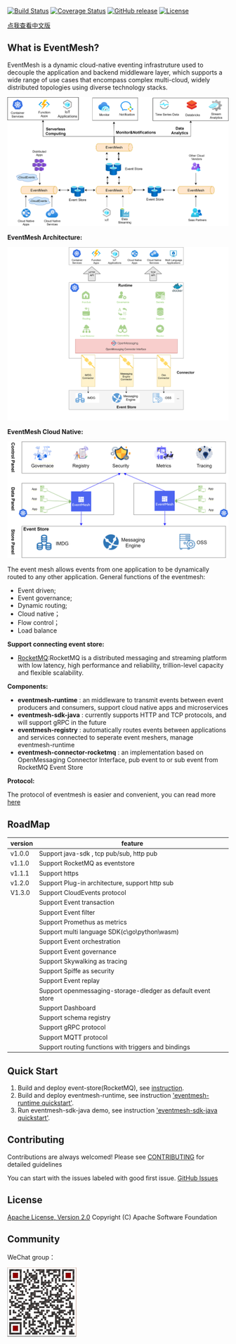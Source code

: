 [![Build Status](https://www.travis-ci.org/WeBankFinTech/DeFiBus.svg?branch=master)](https://www.travis-ci.org/WeBankFinTech/EventMesh)
[![Coverage Status](https://coveralls.io/repos/github/WeBankFinTech/DeFiBus/badge.svg?branch=master)](https://coveralls.io/github/WeBankFinTech/EventMesh?branch=master)
[![GitHub release](https://img.shields.io/badge/release-download-orange.svg)](https://github.com/WeBankFinTech/EventMesh/releases)
[![License](https://img.shields.io/badge/license-Apache%202-4EB1BA.svg)](https://www.apache.org/licenses/LICENSE-2.0.html)

[点我查看中文版](README.zh-CN.md)

## What is EventMesh?
EventMesh is a dynamic cloud-native eventing infrastruture used to decouple the application and backend middleware layer, which supports a wide range of use cases that encompass complex multi-cloud, widely distributed topologies using diverse technology stacks.

![architecture1](docs/images/eventmesh-define.png)

**EventMesh Architecture:**

![architecture1](docs/images/eventmesh-runtime.png)

**EventMesh Cloud Native:**

![architecture2](docs/images/eventmesh-panels.png)

The event mesh allows events from one application to be dynamically routed to any other application.
General functions of the eventmesh:

* Event driven;
* Event governance;
* Dynamic routing;
* Cloud native；
* Flow control；
* Load balance

**Support connecting event store:**

* [RocketMQ](https://github.com/apache/rocketmq):RocketMQ is a distributed messaging and streaming platform with low latency, high performance and reliability, trillion-level capacity and flexible scalability.

**Components:**

* **eventmesh-runtime** : an middleware to transmit events between event producers and consumers, support cloud native apps and microservices
* **eventmesh-sdk-java** : currently supports HTTP and TCP protocols, and will support gRPC in the future
* **eventmesh-registry** : automatically routes events between applications and services connected to seperate event meshers, manage eventmesh-runtime
* **eventmesh-connector-rocketmq** : an implementation based on OpenMessaging Connector Interface, pub event to or sub event from RocketMQ Event Store

**Protocol:**

The protocol of eventmesh is easier and convenient, you can read more [here](docs/cn/instructions/eventmesh-runtime-protocol.zh-CN.md)

## RoadMap
| version | feature |
| ----    | ----    |
| v1.0.0  |Support java-sdk , tcp pub/sub, http pub|
| v1.1.0  |Support RocketMQ as eventstore|
| v1.1.1  |Support https|
| v1.2.0  |Support Plug-in architecture, support http sub|
| V1.3.0 |Support CloudEvents protocol|
|         |Support Event transaction|
|         |Support Event filter|
|         |Support Promethus as metrics|
|         |Support multi language SDK(c\go\python\wasm)|
|         |Support Event orchestration|
|         |Support Event governance|
|         |Support Skywalking as tracing|
|         |Support Spiffe as security|
|         |Support Event replay|
|         |Support openmessaging-storage-dledger as default event store|
|         |Support Dashboard|
| |Support schema registry|
| |Support gRPC protocol|
| |Support MQTT protocol|
| |Support routing functions with triggers and bindings|

## Quick Start
1. Build and deploy event-store(RocketMQ), see [instruction](https://rocketmq.apache.org/docs/quick-start/).
2. Build and deploy eventmesh-runtime, see instruction ['eventmesh-runtime quickstart'](docs/en/instructions/eventmesh-runtime-quickstart.md).
3. Run eventmesh-sdk-java demo, see instruction ['eventmesh-sdk-java quickstart'](docs/en/instructions/eventmesh-sdk-java-quickstart.md). 

## Contributing
Contributions are always welcomed! Please see [CONTRIBUTING](CONTRIBUTING.md) for detailed guidelines

You can start with the issues labeled with good first issue. 
[GitHub Issues](https://github.com/WeBankFinTech/EventMesh/issues)

## License
[Apache License, Version 2.0](http://www.apache.org/licenses/LICENSE-2.0.html) Copyright (C) Apache Software Foundation

## Community
WeChat group：

![wechat_qr](docs/images/mesh-helper.png)


